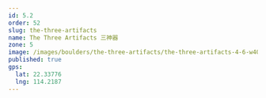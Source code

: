 ```yaml
---
id: 5.2
order: 52
slug: the-three-artifacts
name: The Three Artifacts 三神器
zone: 5
image: /images/boulders/the-three-artifacts/the-three-artifacts-4-6-w4032w.jpeg
published: true
gps:
  lat: 22.33776
  lng: 114.2187
---
```

